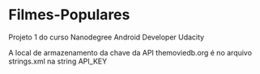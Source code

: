 # Filmes-Populares
Projeto 1 do curso Nanodegree Android Developer Udacity

A local de armazenamento da chave da API themoviedb.org é no arquivo strings.xml na string API_KEY
